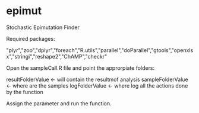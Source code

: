 # epimut
Stochastic Epimutation Finder 

Required packages:

"plyr","zoo","dplyr","foreach","R.utils","parallel","doParallel","gtools","openxlsx","stringi","reshape2","ChAMP","checkr"

Open the sampleCall.R file and point the approrpiate folders:

resultFolderValue <- will contain the resultmof analysis
sampleFolderValue <- where are the samples
logFolderValue <- where log all the actions done by the function

Assign the parameter and run the function.

